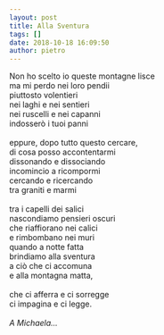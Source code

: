```yaml
---
layout: post
title: Alla Sventura
tags: []
date: 2018-10-18 16:09:50
author: pietro
---
```

Non ho scelto io queste montagne lisce<br/>ma mi perdo nei loro pendii<br/>piuttosto volentieri<br/>nei laghi e nei sentieri<br/>nei ruscelli e nei capanni<br/>indosserò i tuoi panni<br/><br/>eppure, dopo tutto questo cercare,<br/>di cosa posso accontentarmi<br/>dissonando e dissociando<br/>incomincio a ricompormi<br/>cercando e ricercando<br/>tra graniti e marmi<br/><br/>tra i capelli dei salici<br/>nascondiamo pensieri oscuri<br/>che riaffiorano nei calici<br/>e rimbombano nei muri<br/>quando a notte fatta<br/>brindiamo alla sventura<br/>a ciò che ci accomuna<br/>e alla montagna matta,<br/><br/>che ci afferra e ci sorregge<br/>ci impagina e ci legge.<br/><br/><em>A Michaela...</em>
